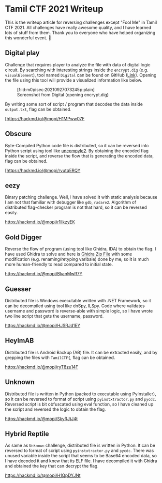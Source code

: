 # Tamil CTF 2021 Writeup

This is the writeup article for reversing challenges except "Fool Me" in Tamil CTF 2021. All challenges have really awesome quality, and I have learned lots of stuff from them. Thank you to everyone who have helped organizing this wonderful event. 🙏

## Digital play

Challenge that requires player to analyze the file with data of digital logic circuit. By searching with interesting strings inside the `encrypt.dig` (e.g. `visualElement`), tool named `Digital` can be found on GitHub ([Link](https://github.com/hneemann/Digital)). Opening the file using this tool will provide a visualized information like below.

<figure class="figure-image figure-image-fotolife" title="Screenshot from Digital (opening encrypt.dig)">[f:id:m0pisec:20210927073245p:plain]<figcaption>Screenshot from Digital (opening encrypt.dig)</figcaption></figure>

By writing some sort of script / program that decodes the data inside `output.txt`, flag can be obtained.

[https://hackmd.io/@mopi/H1MPww07F

## Obscure

Byte-Compiled Python code file is distributed, so it can be reversed into Python script using tool like [uncompyle2](https://github.com/wibiti/uncompyle2). By obtaining the encoded flag inside the script, and reverse the flow that is generating the encoded data, flag can be obtained.

[https://hackmd.io/@mopi/ryutqERQY

## eezy

Binary patching challenge. Well, I have solved it with static analysis because I am not that familiar with debugger like `gdb`, `radare2`. Algorithm of distributed flag-checker program is not that hard, so it can be reversed easily.

https://hackmd.io/@mopi/r1llkzyEK

## Gold Digger

Reverse the flow of program (using tool like Ghidra, IDA) to obtain the flag. I have used Ghidra to solve and here is [Ghidra Zip File](https://drive.google.com/file/d/1zUpUVYuGhSTFweneFBhs_2H2YIwOz3-S/view?usp=sharing) with some modification (e.g. renaming/retyping varibale) done by me, so it is much more human-friendly to read compared to initial state.

https://hackmd.io/@mopi/BkanMwR7Y

## Guesser

Distributed file is Windows executable written with .NET Framework, so it can be decompiled using tool like dnSpy, ILSpy. Code where validates username and password is reverse-able with simple logic, so I have wrote two line script that gets the username, password.  

https://hackmd.io/@mopi/HJSRJd1EY

## HeyImAB

Distributed file is Android Backup (AB) file. It can be extracted easily, and by grepping the files with `TamilCTF{`, flag can be obtained.

https://hackmd.io/@mopi/ryT8zu14F

## Unknown

Distributed file is written in Python (packed to executable using PyInstaller), so it can be reversed to format of script using `pyinstxtractor.py` and `pycdc`. Reversed script is bit obfuscated using eval function, so I have cleaned up the script and reversed the logic to obtain the flag.

https://hackmd.io/@mopi/SkyRJtJ4t

## Hybrid Reptile

As same as `Unknown` challenge, distributed file is written in Python. It can be reversed to format of script using `pyinstxtractor.py` and `pycdc`. There was unused variable inside the script that seems to be Base64 encoded data, so I have decoded it and knew that its ELF file. I have decompiled it with Ghidra and obtained the key that can decrypt the flag.

https://hackmd.io/@mopi/H1QpDYJNt
